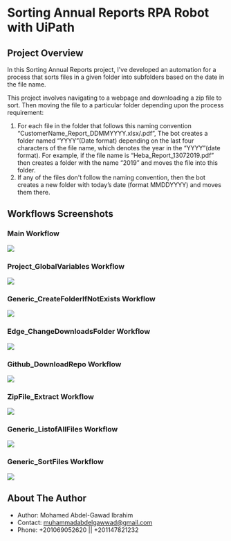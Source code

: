 # Sorting Annual Reports RPA Robot with UiPath

## Project Overview
In this Sorting Annual Reports project, I've developed an automation for a process that sorts files in a given folder into subfolders based on the date in the file name.

This project involves navigating to a webpage and downloading a zip file to sort. Then moving the file to a particular folder depending upon the process requirement:

1. For each file in the folder that follows this naming convention “CustomerName_Report_DDMMYYYY.xlsx/.pdf”, The bot creates a folder named “YYYY”(Date format) depending on the last four characters of the file name, which denotes the year in the “YYYY”(date format). For example, if the file name is “Heba_Report_13072019.pdf” then creates a folder with the name “2019” and moves the file into this folder.
2. If any of the files don't follow the naming convention, then the bot creates a new folder with today’s date (format MMDDYYYY) and moves them there.

## Workflows Screenshots

### Main Workflow
<img src="git_screenshots/0_Main.jpg">

### Project_GlobalVariables Workflow
<img src="git_screenshots/2_Project_GlobalVariables.jpg">

### Generic_CreateFolderIfNotExists Workflow
<img src="git_screenshots/1_Generic_CreateFolderIfNotExists.jpg">

### Edge_ChangeDownloadsFolder Workflow
<img src="git_screenshots/3_Edge_ChangeDownloadsFolder.jpg">

### Github_DownloadRepo Workflow
<img src="git_screenshots/4_Github_DownloadRepo.jpg">

### ZipFile_Extract Workflow
<img src="git_screenshots/5_ZipFile_Extract.jpg">

### Generic_ListofAllFiles Workflow
<img src="git_screenshots/6_Generic_ListofAllFiles.jpg">

### Generic_SortFiles Workflow
<img src="git_screenshots/7_Generic_SortFiles.jpg">

## About The Author

* Author: Mohamed Abdel-Gawad Ibrahim
* Contact: muhammadabdelgawwad@gmail.com
* Phone: +201069052620 || +201147821232
